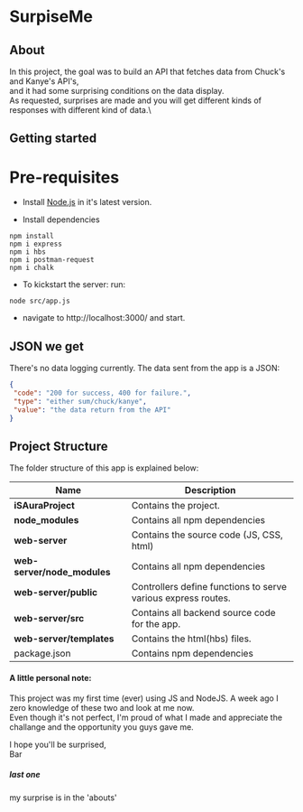 # SurpiseMe

## About
In this project, the goal was to build an API that fetches data from Chuck's and Kanye's API's,\
and it had some surprising conditions on the data display.\
As requested, surprises are made and you will get different kinds of responses with different kind of data.\

## Getting started
# Pre-requisites
- Install [Node.js](https://nodejs.org/en/) in it's latest version.


- Install dependencies
```
npm install
npm i express
npm i hbs
npm i postman-request
npm i chalk
```

- To kickstart the server: run:
```
node src/app.js
```

- navigate to http://localhost:3000/ and start.
## JSON we get
There's no data logging currently.
The data sent from the app is  a JSON:
```json
{
 "code": "200 for success, 400 for failure.",
 "type": "either sum/chuck/kanye",
 "value": "the data return from the API"
}
```
## Project Structure
The folder structure of this app is explained below:

| Name | Description |
| --------------------------- | --------------------------------------------------------------------------------------------- |
| **iSAuraProject**           | Contains the project.                                                                         |
| **node_modules**            | Contains all  npm dependencies                                                                |
| **web-server**              | Contains the source code (JS, CSS, html)                                                      |
| **web-server/node_modules** | Contains all  npm dependencies                                                                |
| **web-server/public**       | Controllers define functions to serve various express routes.                                 |
| **web-server/src**          | Contains all backend source code for the app.                                                 |
| **web-server/templates**    | Contains the html(hbs) files.                                                                 |
| package.json                | Contains npm dependencies                                                                     |

#### A little personal note:
This project was my first time (ever) using JS and NodeJS. A week ago I zero knowledge of these two and look at me now.\
Even though it's not perfect, I'm proud of what I made and appreciate the challange and the opportunity you guys gave me.

I hope you'll be surprised,\
Bar











##### last one
my surprise is in the 'abouts'

